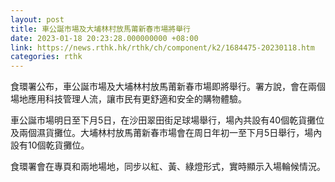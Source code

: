 ```yaml
---
layout: post
title: 車公誕市場及大埔林村放馬莆新春市場將舉行
date: 2023-01-18 20:23:28.000000000 +08:00
link: https://news.rthk.hk/rthk/ch/component/k2/1684475-20230118.htm
categories: rthk
---
```


食環署公布，車公誕市場及大埔林村放馬莆新春市場即將舉行。署方說，會在兩個場地應用科技管理人流，讓市民有更舒適和安全的購物體驗。

車公誕市場明日至下月5日，在沙田翠田街足球場舉行，場內共設有40個乾貨攤位及兩個濕貨攤位。大埔林村放馬莆新春市場會在周日年初一至下月5日舉行，場內設有10個乾貨攤位。

食環署會在專頁和兩地場地，同步以紅、黃、綠燈形式，實時顯示入場輪候情況。
